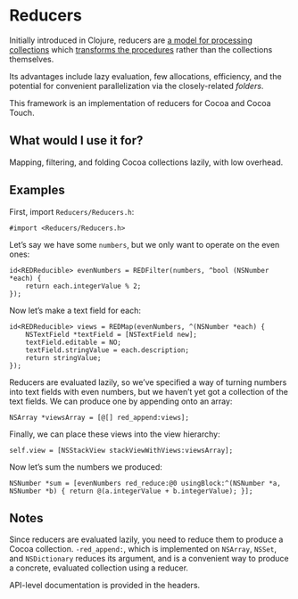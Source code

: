 # Reducers

Initially introduced in Clojure, reducers are [a model for processing collections](http://clojure.com/blog/2012/05/08/reducers-a-library-and-model-for-collection-processing.html) which [transforms the procedures](http://clojure.com/blog/2012/05/15/anatomy-of-reducer.html) rather than the collections themselves.

Its advantages include lazy evaluation, few allocations, efficiency, and the potential for convenient parallelization via the closely-related *folders*.

This framework is an implementation of reducers for Cocoa and Cocoa Touch.

## What would I use it for?

Mapping, filtering, and folding Cocoa collections lazily, with low overhead.

## Examples

First, import `Reducers/Reducers.h`:

    #import <Reducers/Reducers.h>

Let’s say we have some `numbers`, but we only want to operate on the even ones:

    id<REDReducible> evenNumbers = REDFilter(numbers, ^bool (NSNumber *each) {
        return each.integerValue % 2;
    });

Now let’s make a text field for each:

    id<REDReducible> views = REDMap(evenNumbers, ^(NSNumber *each) {
        NSTextField *textField = [NSTextField new];
        textField.editable = NO;
        textField.stringValue = each.description;
        return stringValue;
    });

Reducers are evaluated lazily, so we’ve specified a way of turning numbers into text fields with even numbers, but we haven’t yet got a collection of the text fields. We can produce one by appending onto an array:

    NSArray *viewsArray = [@[] red_append:views];

Finally, we can place these views into the view hierarchy:

    self.view = [NSStackView stackViewWithViews:viewsArray];

Now let’s sum the numbers we produced:

    NSNumber *sum = [evenNumbers red_reduce:@0 usingBlock:^(NSNumber *a, NSNumber *b) { return @(a.integerValue + b.integerValue); }];

## Notes

Since reducers are evaluated lazily, you need to reduce them to produce a Cocoa collection. `-red_append:`, which is implemented on `NSArray`, `NSSet`, and `NSDictionary` reduces its argument, and is a convenient way to produce a concrete, evaluated collection using a reducer.

API-level documentation is provided in the headers.
